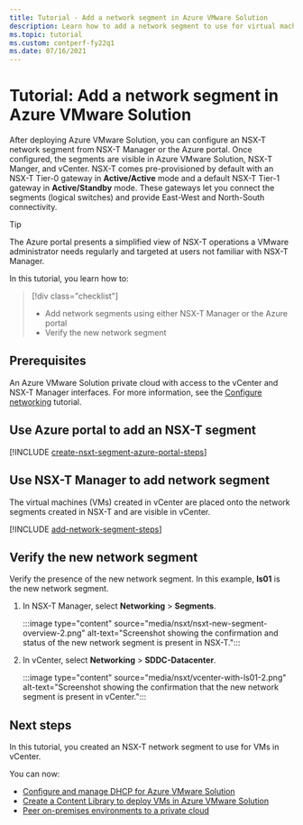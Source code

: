 ```yaml
---
title: Tutorial - Add a network segment in Azure VMware Solution
description: Learn how to add a network segment to use for virtual machines (VMs) in vCenter.
ms.topic: tutorial
ms.custom: contperf-fy22q1
ms.date: 07/16/2021
---
```


# Tutorial: Add a network segment in Azure VMware Solution 

After deploying Azure VMware Solution, you can configure an NSX-T network segment from NSX-T Manager or the Azure portal. Once configured, the segments are visible in Azure VMware Solution, NSX-T Manger, and vCenter. NSX-T comes pre-provisioned by default with an NSX-T Tier-0 gateway in **Active/Active** mode and a default NSX-T Tier-1 gateway in **Active/Standby** mode.  These gateways let you connect the segments (logical switches) and provide East-West and North-South connectivity. 

>[!TIP]
>The Azure portal presents a simplified view of NSX-T operations a VMware administrator needs regularly and targeted at users not familiar with NSX-T Manager. 


In this tutorial, you learn how to:

> [!div class="checklist"]
> * Add network segments using either NSX-T Manager or the Azure portal
> * Verify the new network segment 

## Prerequisites

An Azure VMware Solution private cloud with access to the vCenter and NSX-T Manager interfaces. For more information, see the [Configure networking](tutorial-configure-networking.md) tutorial.


## Use Azure portal to add an NSX-T segment

[!INCLUDE [create-nsxt-segment-azure-portal-steps](includes/create-nsxt-segment-azure-portal-steps.md)]

## Use NSX-T Manager to add network segment 

The virtual machines (VMs) created in vCenter are placed onto the network segments created in NSX-T and are visible in vCenter.

[!INCLUDE [add-network-segment-steps](includes/add-network-segment-steps.md)]

## Verify the new network segment

Verify the presence of the new network segment. In this example, **ls01** is the new network segment.

1. In NSX-T Manager, select **Networking** > **Segments**. 

    :::image type="content" source="media/nsxt/nsxt-new-segment-overview-2.png" alt-text="Screenshot showing the confirmation and status of the new network segment is present in NSX-T.":::

1. In vCenter, select **Networking** > **SDDC-Datacenter**.

    :::image type="content" source="media/nsxt/vcenter-with-ls01-2.png" alt-text="Screenshot showing the confirmation that the new network segment is present in vCenter.":::

## Next steps

In this tutorial, you created an NSX-T network segment to use for VMs in vCenter. 

You can now: 

- [Configure and manage DHCP for Azure VMware Solution](configure-dhcp-azure-vmware-solution.md)
- [Create a Content Library to deploy VMs in Azure VMware Solution](deploy-vm-content-library.md) 
- [Peer on-premises environments to a private cloud](tutorial-expressroute-global-reach-private-cloud.md)


<!-- LINKS - external-->

<!-- LINKS - internal -->
